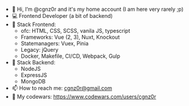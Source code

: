 - 👋 Hi, I’m @cgnz0r and it's my home account (I am here very rarely ;p)
- 💻 Frontend Developer (a bit of backend)
- 📜 Stack Frontend: 
  - ofc: HTML, CSS, SCSS, vanila JS, typescript
  - Frameworks: Vue (2, 3), Nuxt, Knockout
  - Statemanagers: Vuex, Pinia
  - Legacy: jQuery
  - Docker, Makefile, CI/CD, Webpack, Gulp
- 📜 Stack Backend: 
  - NodeJS
  - ExpressJS
  - MongoDB
- 📫 How to reach me: cgnz0r@gmail.com 
- 📌 My codewars: https://www.codewars.com/users/cgnz0r


<!---
cgnz0r/cgnz0r is a ✨ special ✨ repository because its `README.md` (this file) appears on your GitHub profile.
You can click the Preview link to take a look at your changes.
--->
